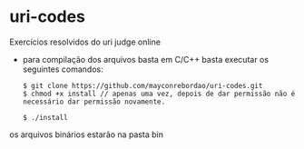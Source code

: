 # uri-codes

Exercícios resolvidos do uri judge online
- para compilação dos arquivos basta  em C/C++ basta executar os seguintes comandos:

  ```
  $ git clone https://github.com/mayconrebordao/uri-codes.git
  $ chmod +x install // apenas uma vez, depois de dar permissão não é necessário dar permissão novamente.
  
  $ ./install
os arquivos binários estarão na pasta bin
